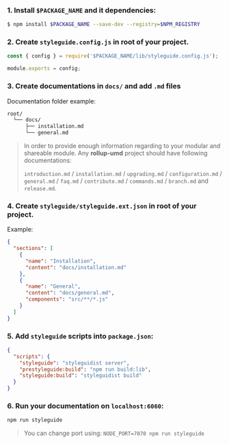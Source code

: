 ### 1. Install `$PACKAGE_NAME` and it dependencies:
       
```bash static
$ npm install $PACKAGE_NAME --save-dev --registry=$NPM_REGISTRY
```

### 2. Create `styleguide.config.js` in root of your project.

```js static
const { config } = require('$PACKAGE_NAME/lib/styleguide.config.js');

module.exports = config;

```

### 3. Create documentations in `docs/` and add `.md` files

Documentation folder example:
```bash static
root/
  └── docs/
      ├── installation.md
      └── general.md
```

> In order to provide enough information regarding to your modular and shareable module. Any **rollup-umd** project should have following documentations:
>
> `introduction.md` / `installation.md` / `upgrading.md` / `configuration.md` / `general.md` / `faq.md` / `contribute.md` / `commands.md` / `branch.md` and `release.md`.


### 4. Create `styleguide/styleguide.ext.json` in root of your project.

Example:

```json static
{
  "sections": [
    {
      "name": "Installation",
      "content": "docs/installation.md"
    },
    {
      "name": "General",
      "content": "docs/general.md",
      "components": "src/**/*.js"
    }
  ]
}

```

### 5. Add `styleguide` scripts into `package.json`:

```json static
{
  "scripts": {
    "styleguide": "styleguidist server",
    "prestyleguide:build": "npm run build:lib",
    "styleguide:build": "styleguidist build"
  }
}
```

### 6. Run your documentation on `localhost:6060`:

```bash static
npm run styleguide
```

> You can change port using: `NODE_PORT=7070 npm run styleguide`
